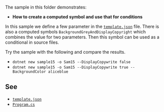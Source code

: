 The sample in this folder demonstrates:

 - **How to create a computed symbol and use that for conditions**

In this sample we define a few parameter in the [`template.json`](./MyProject.Con/.template.config/template.json) file. There is also
a computed symbols `BackgroundGreyAndDisplayCopyright` which combines the value for two parameters. Then this symbol can be used
as a conditional in source files.

Try the sample with the following and compare the results.
 - `dotnet new sample15 -o Sam15 --DisplayCopywrite false`
 - `dotnet new sample15 -o Sam15 --DisplayCopywrite true --BackgroundColor aliceblue`

## See
  - [`template.json`](./MyProject.Con/.template.config/template.json)
  - [`Program.cs`](./MyProject.Con/Program.cs)

